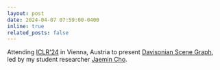 ```yaml
---
layout: post
date: 2024-04-07 07:59:00-0400
inline: true
related_posts: false
---
```


Attending [ICLR'24](https://iclr.cc/) in Vienna, Austria to present [Davisonian Scene Graph](https://google.github.io/dsg/), led by my student researcher [Jaemin Cho](https://j-min.io/).
